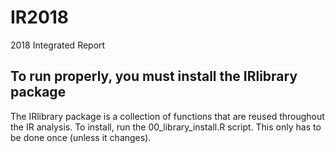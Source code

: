 # IR2018
2018 Integrated Report

## To run properly, you must install the IRlibrary package
The IRlibrary package is a collection of functions that are reused throughout the IR analysis.
To install, run the 00_library_install.R script. This only has to be done once (unless it changes). 
